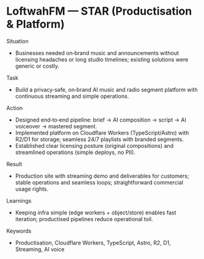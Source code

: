 # LoftwahFM — STAR (Productisation & Platform)

Situation

- Businesses needed on‑brand music and announcements without licensing headaches or long studio timelines; existing solutions were generic or costly.

Task

- Build a privacy‑safe, on‑brand AI music and radio segment platform with continuous streaming and simple operations.

Action

- Designed end‑to‑end pipeline: brief → AI composition → script → AI voiceover → mastered segment.
- Implemented platform on Cloudflare Workers (TypeScript/Astro) with R2/D1 for storage; seamless 24/7 playlists with branded segments.
- Established clear licensing posture (original compositions) and streamlined operations (simple deploys, no PII).

Result

- Production site with streaming demo and deliverables for customers; stable operations and seamless loops; straightforward commercial usage rights.

Learnings

- Keeping infra simple (edge workers + object/store) enables fast iteration; productised pipelines reduce operational toil.

Keywords

- Productisation, Cloudflare Workers, TypeScript, Astro, R2, D1, Streaming, AI voice
